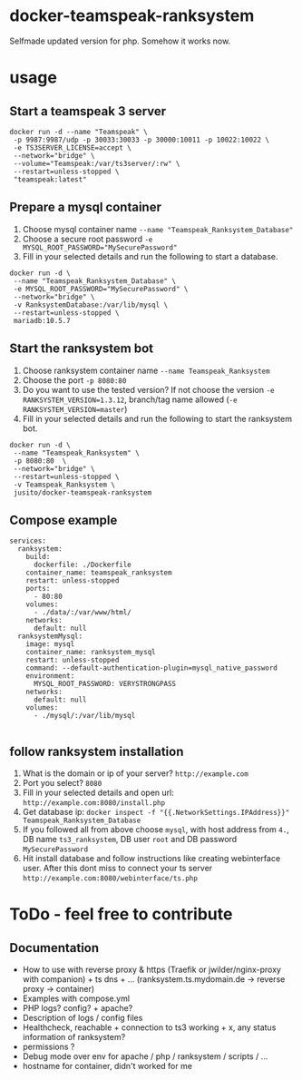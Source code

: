 # docker-teamspeak-ranksystem
Selfmade updated version for php. Somehow it works now.

# usage
## Start a teamspeak 3 server
```
docker run -d --name "Teamspeak" \
 -p 9987:9987/udp -p 30033:30033 -p 30000:10011 -p 10022:10022 \
 -e TS3SERVER_LICENSE=accept \
 --network="bridge" \
 --volume="Teamspeak:/var/ts3server/:rw" \
 --restart=unless-stopped \
 "teamspeak:latest"
```

## Prepare a mysql container
1. Choose mysql container name `--name "Teamspeak_Ranksystem_Database"`
2. Choose a secure root password `-e MYSQL_ROOT_PASSWORD="MySecurePassword"`
3. Fill in your selected details and run the following to start a database.

```
docker run -d \
 --name "Teamspeak_Ranksystem_Database" \
 -e MYSQL_ROOT_PASSWORD="MySecurePassword" \
 --network="bridge" \
 -v RanksystemDatabase:/var/lib/mysql \
 --restart=unless-stopped \
 mariadb:10.5.7
```

## Start the ranksystem bot

1. Choose ranksystem container name `--name Teamspeak_Ranksystem`
2. Choose the port `-p 8080:80`
3. Do you want to use the tested version? If not choose the version `-e RANKSYSTEM_VERSION=1.3.12`, branch/tag name allowed (`-e RANKSYSTEM_VERSION=master`)
4. Fill in your selected details and run the following to start the ranksystem bot.

```
docker run -d \
 --name "Teamspeak_Ranksystem" \
 -p 8080:80  \
 --network="bridge" \
 --restart=unless-stopped \
 -v Teamspeak_Ranksystem \
 jusito/docker-teamspeak-ranksystem
```

## Compose example

```
services:
  ranksystem:
    build:
      dockerfile: ./Dockerfile
    container_name: teamspeak_ranksystem
    restart: unless-stopped
    ports:
      - 80:80
    volumes:
      - ./data/:/var/www/html/
    networks:
      default: null
  ranksystemMysql:
    image: mysql
    container_name: ranksystem_mysql
    restart: unless-stopped
    command: --default-authentication-plugin=mysql_native_password
    environment:
      MYSQL_ROOT_PASSWORD: VERYSTRONGPASS
    networks:
      default: null
    volumes:
      - ./mysql/:/var/lib/mysql


```


## follow ranksystem installation

1. What is the domain or ip of your server? `http://example.com`
2. Port you select? `8080`
3. Fill in your selected details and open url: `http://example.com:8080/install.php`
4. Get database ip: `docker inspect -f "{{.NetworkSettings.IPAddress}}" Teamspeak_Ranksystem_Database`
5. If you followed all from above choose `mysql`, with host address from `4.`, DB name `ts3_ranksystem`, DB user `root` and DB password `MySecurePassword`
6. Hit install database and follow instructions like creating webinterface user. After this dont miss to connect your ts server `http://example.com:8080/webinterface/ts.php`

# ToDo - feel free to contribute
## Documentation
- How to use with reverse proxy & https (Traefik or jwilder/nginx-proxy with companion) + ts dns + ... (ranksystem.ts.mydomain.de -> reverse proxy -> container)
- Examples with compose.yml
- PHP logs? config? + apache?
- Description of logs / config files
- Healthcheck, reachable + connection to ts3 working + x, any status information of ranksystem?
- permissions ?
- Debug mode over env for apache / php / ranksystem / scripts / ...
- hostname for container, didn't worked for me
